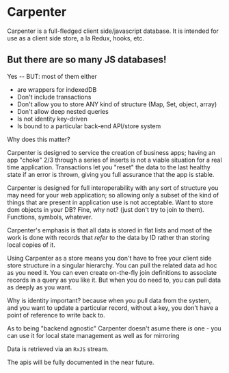 # Carpenter

Carpenter is a full-fledged client side/javascript database. It is intended for use as a client side store, a la Redux,
hooks, etc. 

## But there are so many JS databases!

Yes -- BUT: most of them either 

* are wrappers for indexedDB 
* Don't include transactions
* Don't allow you to store ANY kind of structure (Map, Set, object, array)
* Don't allow deep nested queries
* Is not identity key-driven
* Is bound to a particular back-end API/store system

Why does this matter? 

Carpenter is designed to service the creation of business apps; having an app "choke" 2/3 through a series of inserts
is not a viable situation for a real time application. Transactions let you "reset" the data to the last healthy state
if an error is thrown, giving you full assurance that the app is stable. 

Carpenter is designed for full interoperability with any sort of structure you may need for your web application; 
so allowing only a subset of the kind of things that are present in application use is not acceptable. Want to store dom
objects in your DB? Fine, why not? (just don't try to join to them). Functions, symbols, whatever. 

Carpenter's emphasis is that all data is stored in flat lists and most of the work is done with records that *refer* to
the data by ID rather than storing local copies of it. 

Using Carpenter as a store means you don't have to free your client side store structure in a singular hierarchy. 
You can pull the related data ad hoc as you need it. You can even create on-the-fly join definitions to associate records
in a query as you like it. But when you do need to, you can pull data as deeply as you want. 

Why is identity important? because when you pull data from the system, and you want to update a particular record, 
without a key, you don't have a point of reference to write back to. 

As to being "backend agnostic" Carpenter doesn't asume there *is* one - you can use it for local state management
as well as for mirroring 

Data is retrieved via an `RxJS` stream.

The apis will be fully documented in the near future. 
